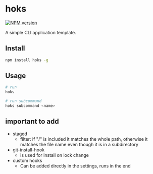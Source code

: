 # hoks

[![NPM version](https://img.shields.io/npm/v/hoks?color=%23c53635&label=%20)](https://www.npmjs.com/package/hoks)

A simple CLI application template.

## Install

```bash
npm install hoks -g
```

## Usage

```bash
# run
hoks

# run subcommand
hoks subcommand <name>
```

## important to add

* staged
  * filter: if "/" is included it matches the whole path, otherwise it matches the file name even though it is in a subdirectory
* git-install-hook
  * is used for install on lock change
* custom hooks
  * Can be added directly in the settings, runs in the end 
